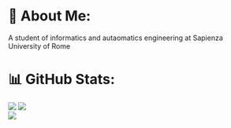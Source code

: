 # 💫 About Me:
 A student of informatics and autaomatics engineering at Sapienza University of Rome

# 📊 GitHub Stats:
![](https://github-readme-stats.vercel.app/api/top-langs/?username=l3onrdo&theme=dark&hide_border=false&include_all_commits=false&count_private=false&layout=compact)
![](https://github-readme-stats.vercel.app/api?username=l3onrdo&theme=dark&hide_border=false&include_all_commits=false&count_private=false)<br/>
![](https://github-readme-streak-stats.herokuapp.com/?user=l3onrdo&theme=dark&hide_border=false)<br/>

